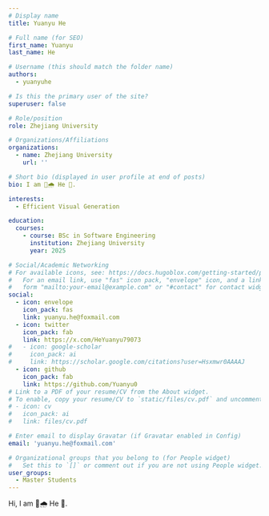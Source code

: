 ```yaml
---
# Display name
title: Yuanyu He

# Full name (for SEO)
first_name: Yuanyu
last_name: He

# Username (this should match the folder name)
authors:
  - yuanyuhe

# Is this the primary user of the site?
superuser: false

# Role/position
role: Zhejiang University

# Organizations/Affiliations
organizations:
  - name: Zhejiang University
    url: ''

# Short bio (displayed in user profile at end of posts)
bio: I am 🦍🌧️ He 👋.

interests:
  - Efficient Visual Generation

education:
  courses:
    - course: BSc in Software Engineering
      institution: Zhejiang University
      year: 2025

# Social/Academic Networking
# For available icons, see: https://docs.hugoblox.com/getting-started/page-builder/#icons
#   For an email link, use "fas" icon pack, "envelope" icon, and a link in the
#   form "mailto:your-email@example.com" or "#contact" for contact widget.
social:
  - icon: envelope
    icon_pack: fas
    link: yuanyu.he@foxmail.com
  - icon: twitter
    icon_pack: fab
    link: https://x.com/HeYuanyu79073
#   - icon: google-scholar
#     icon_pack: ai
#     link: https://scholar.google.com/citations?user=Hsxmwr0AAAAJ
  - icon: github
    icon_pack: fab
    link: https://github.com/Yuanyu0
# Link to a PDF of your resume/CV from the About widget.
# To enable, copy your resume/CV to `static/files/cv.pdf` and uncomment the lines below.
# - icon: cv
#   icon_pack: ai
#   link: files/cv.pdf

# Enter email to display Gravatar (if Gravatar enabled in Config)
email: 'yuanyu.he@foxmail.com'

# Organizational groups that you belong to (for People widget)
#   Set this to `[]` or comment out if you are not using People widget.
user_groups:
  - Master Students
---
```

Hi, I am 🦍🌧️ He 👋.